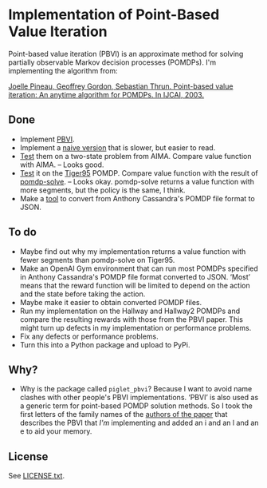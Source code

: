 Implementation of Point-Based Value Iteration
=============================================

Point-based value iteration (PBVI) is an approximate method for solving
partially observable Markov decision processes (POMDPs). I'm implementing the
algorithm from:

<a href="#pbvi-article"></a>
[Joelle Pineau, Geoffrey Gordon, Sebastian Thrun. Point-based value iteration:
An anytime algorithm for POMDPs. In IJCAI,
2003.](http://ri.cmu.edu/pub_files/pub4/pineau_joelle_2003_3/pineau_joelle_2003_3.pdf)


Done
----

- Implement [PBVI](pbvi.py).
- Implement a [naive version](naive_pbvi.py) that is slower, but easier to read.
- [Test](pomdp_play.py) them on a two-state problem from AIMA. Compare value
  function with AIMA. – Looks good.
- [Test](pomdp_test.py) it on the [Tiger95](http://www.pomdp.org/examples/)
  POMDP. Compare value function with the result of
  [pomdp-solve](http://www.pomdp.org/code/index.html). – Looks okay. pomdp-solve
  returns a value function with more segments, but the policy is the same, I
  think.
- Make a [tool](https://github.com/rmoehn/pomdp2json) to convert from Anthony
  Cassandra's POMDP file format to JSON.


To do
-----

- Maybe find out why my implementation returns a value function with fewer
  segments than pomdp-solve on Tiger95.
- Make an OpenAI Gym environment that can run most POMDPs specified in Anthony
  Cassandra's POMDP file format converted to JSON. ‘Most’ means that the reward
  function will be limited to depend on the action and the state before taking
  the action.
- Maybe make it easier to obtain converted POMDP files.
- Run my implementation on the Hallway and Hallway2 POMDPs and compare the
  resulting rewards with those from the PBVI paper. This might turn up defects
  in my implementation or performance problems.
- Fix any defects or performance problems.
- Turn this into a Python package and upload to PyPi.


Why?
----

- Why is the package called `piglet_pbvi`? Because I want to avoid name clashes
  with other people's PBVI implementations. ‘PBVI’ is also used as a generic
  term for point-based POMDP solution methods. So I took the first letters of
  the family names of the [authors of the paper](#pbvi-article) that describes
  the PBVI that *I'm* implementing and added an i and an l and an e to aid your
  memory.


License
-------

See [LICENSE.txt](LICENSE.txt).

